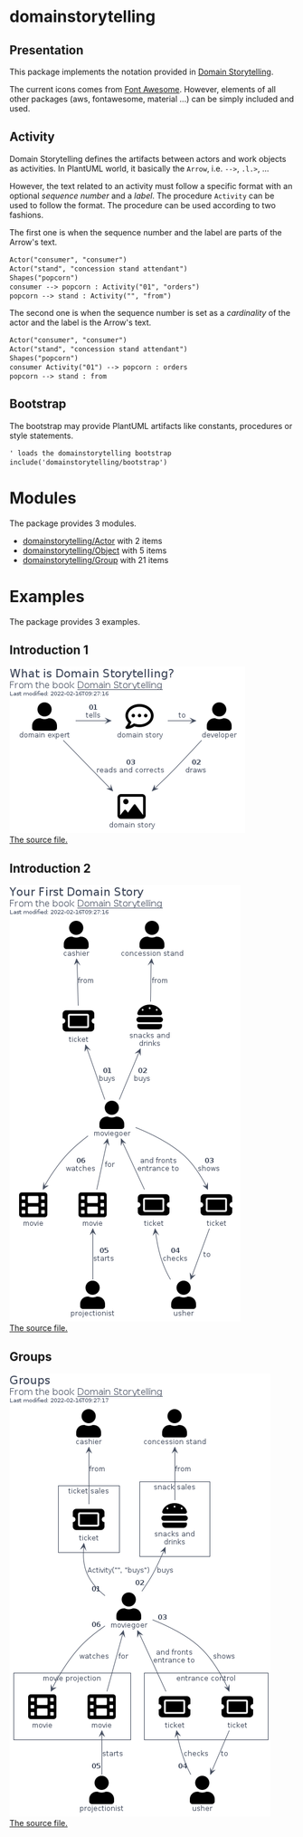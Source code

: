 # domainstorytelling

## Presentation

This package implements the notation provided in [Domain Storytelling](https://domainstorytelling.org/).

The current icons comes from [Font Awesome](https://github.com/FortAwesome/Font-Awesome).
However, elements of all other packages (aws, fontawesome, material ...) can be simply included and used.

## Activity

Domain Storytelling defines the artifacts between actors and work objects as activities.
In PlantUML world, it basically the `Arrow`, i.e. `-->`, `.l.>`, ...

However, the text related to an activity must follow a specific format with an optional _sequence number_ and a _label_.
The procedure `Activity` can be used to follow the format.
The procedure can be used according to two fashions.

The first one is when the sequence number and the label are parts of the Arrow's text.
```plantuml
Actor("consumer", "consumer")
Actor("stand", "concession stand attendant")
Shapes("popcorn")
consumer --> popcorn : Activity("01", "orders")
popcorn --> stand : Activity("", "from")
```

The second one is when the sequence number is set as a _cardinality_ of the actor and the label is the Arrow's text.
```plantuml
Actor("consumer", "consumer")
Actor("stand", "concession stand attendant")
Shapes("popcorn")
consumer Activity("01") --> popcorn : orders
popcorn --> stand : from
```

## Bootstrap

The bootstrap may provide PlantUML artifacts like constants, procedures or style statements.

```plantuml
' loads the domainstorytelling bootstrap
include('domainstorytelling/bootstrap')
```



# Modules

The package provides 3 modules.

- [domainstorytelling/Actor](../domainstorytelling/Actor/README.md) with 2 items
- [domainstorytelling/Object](../domainstorytelling/Object/README.md) with 5 items
- [domainstorytelling/Group](../domainstorytelling/Group/README.md) with 21 items



# Examples

The package provides 3 examples.

## Introduction 1

![Introduction 1](../domainstorytelling/introduction_1.png)<br>
[The source file.](../domainstorytelling/introduction_1.puml)

## Introduction 2

![Introduction 2](../domainstorytelling/introduction_2.png)<br>
[The source file.](../domainstorytelling/introduction_2.puml)

## Groups

![Groups](../domainstorytelling/groups.png)<br>
[The source file.](../domainstorytelling/groups.puml)




